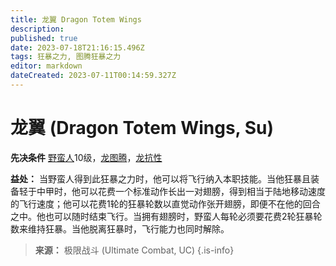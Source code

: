 ```yaml
---
title: 龙翼 Dragon Totem Wings
description: 
published: true
date: 2023-07-18T21:16:15.496Z
tags: 狂暴之力, 图腾狂暴之力
editor: markdown
dateCreated: 2023-07-11T00:14:59.327Z
---
```


# 龙翼 (Dragon Totem Wings, Su)

**先决条件** [野蛮人](/野蛮人)10级，[龙图腾](/狂暴之力/龙图腾)，[龙抗性](/狂暴之力/龙抗性)

**益处：** 当野蛮人得到此狂暴之力时，他可以将飞行纳入本职技能。当他狂暴且装备轻于中甲时，他可以花费一个标准动作长出一对翅膀，得到相当于陆地移动速度的飞行速度；他可以花费1轮的狂暴轮数以直觉动作张开翅膀，即便不在他的回合之中。他也可以随时结束飞行。当拥有翅膀时，野蛮人每轮必须要花费2轮狂暴轮数来维持狂暴。当他脱离狂暴时，飞行能力也同时解除。

> **来源：** 极限战斗 (Ultimate Combat, UC)
{.is-info}
